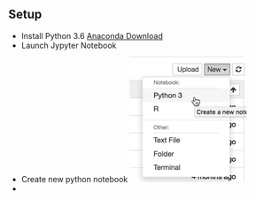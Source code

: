 ## Setup
* Install Python 3.6 [Anaconda Download](https://www.anaconda.com/download/#macos)
* Launch Jypyter Notebook
* Create new python notebook
    ![Setup Image](0_setup/img/setup_img_1.png)
* 
